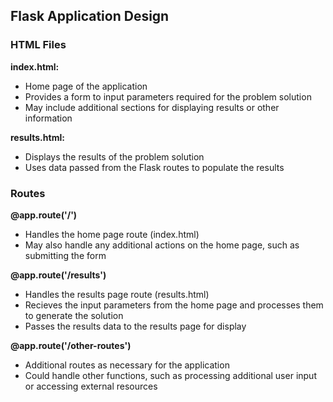 ## Flask Application Design

### HTML Files

**index.html:**
- Home page of the application
- Provides a form to input parameters required for the problem solution
- May include additional sections for displaying results or other information

**results.html:**
- Displays the results of the problem solution
- Uses data passed from the Flask routes to populate the results

### Routes

**@app.route('/')**
- Handles the home page route (index.html)
- May also handle any additional actions on the home page, such as submitting the form

**@app.route('/results')**
- Handles the results page route (results.html)
- Recieves the input parameters from the home page and processes them to generate the solution
- Passes the results data to the results page for display

**@app.route('/other-routes')**
- Additional routes as necessary for the application
- Could handle other functions, such as processing additional user input or accessing external resources